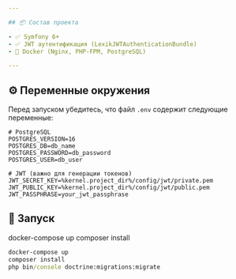 ```yaml
---

## 📦 Состав проекта

- ✅ Symfony 6+
- ✅ JWT аутентификация (LexikJWTAuthenticationBundle)
- 🐳 Docker (Nginx, PHP-FPM, PostgreSQL)

---
```


## ⚙️ Переменные окружения

Перед запуском убедитесь, что файл `.env` содержит следующие переменные:

```env
# PostgreSQL
POSTGRES_VERSION=16
POSTGRES_DB=db_name
POSTGRES_PASSWORD=db_password
POSTGRES_USER=db_user

# JWT (важно для генерации токенов)
JWT_SECRET_KEY=%kernel.project_dir%/config/jwt/private.pem
JWT_PUBLIC_KEY=%kernel.project_dir%/config/jwt/public.pem
JWT_PASSPHRASE=your_jwt_passphrase
```

## 🚀 Запуск
docker-compose up
composer install

```cmd
docker-compose up
composer install
php bin/console doctrine:migrations:migrate
```